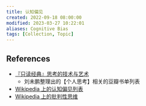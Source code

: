 ```yaml
---
title: 认知偏见
created: 2022-09-18 08:00:00
modified: 2023-03-27 10:22:01
aliases: Cognitive Bias
tags: [Collection, Topic]
---
```


## References

- [『只读经典』思考的技术与艺术](https://www.douban.com/doulist/127649/)
  - 刘未鹏整理出的【个人思考】相关的豆瓣书单列表
- [Wikipedia 上的认知偏见列表](http://en.wikipedia.org/wiki/List_of_cognitive_biases)
- [Wikipedia 上的批判性思维](http://en.wikipedia.org/wiki/Critical_thinking)
